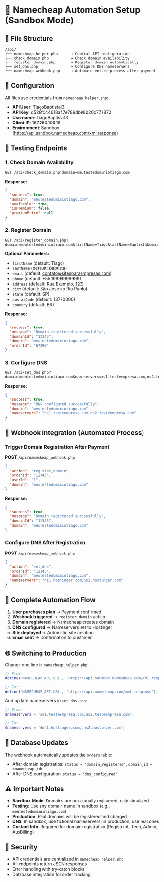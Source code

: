 # 🧱 Namecheap Automation Setup (Sandbox Mode)

## 📁 File Structure

```
/api/
├── namecheap_helper.php      → Central API configuration
├── check_domain.php          → Check domain availability
├── register_domain.php       → Register domain automatically
├── set_dns.php               → Configure DNS nameservers
└── namecheap_webhook.php     → Automate entire process after payment
```

## 🔧 Configuration

All files use credentials from `namecheap_helper.php`:

- **API User**: TiagoBaptista13
- **API Key**: d528fc44618a47e789db98b20c772872
- **Username**: TiagoBaptista13
- **Client IP**: 167.250.106.18
- **Environment**: Sandbox (https://api.sandbox.namecheap.com/xml.response)

## 🧪 Testing Endpoints

### 1. Check Domain Availability
```
GET /api/check_domain.php?domain=meutestedominiotiago.com
```

**Response:**
```json
{
  "success": true,
  "domain": "meutestedominiotiago.com",
  "available": true,
  "isPremium": false,
  "premiumPrice": null
}
```

### 2. Register Domain
```
GET /api/register_domain.php?domain=meutestedominiotiago.com&firstName=Tiago&lastName=Baptista&email=contato@sitesparaempresas.com
```

**Optional Parameters:**
- `firstName` (default: Tiago)
- `lastName` (default: Baptista)
- `email` (default: contato@sitesparaempresas.com)
- `phone` (default: +55.19999999999)
- `address` (default: Rua Exemplo, 123)
- `city` (default: São José do Rio Pardo)
- `state` (default: SP)
- `postalCode` (default: 13720000)
- `country` (default: BR)

**Response:**
```json
{
  "success": true,
  "message": "Domain registered successfully",
  "domainId": "12345",
  "domain": "meutestedominiotiago.com",
  "orderId": "67890"
}
```

### 3. Configure DNS
```
GET /api/set_dns.php?domain=meutestedominiotiago.com&nameservers=ns1.testeempresa.com,ns2.testeempresa.com
```

**Response:**
```json
{
  "success": true,
  "message": "DNS configured successfully",
  "domain": "meutestedominiotiago.com",
  "nameservers": "ns1.testeempresa.com,ns2.testeempresa.com"
}
```

## 🚀 Webhook Integration (Automated Process)

### Trigger Domain Registration After Payment

**POST** `/api/namecheap_webhook.php`

```json
{
  "action": "register_domain",
  "orderId": "12345",
  "userId": "1",
  "domain": "meutestedominiotiago.com"
}
```

**Response:**
```json
{
  "success": true,
  "message": "Domain registered successfully",
  "domainId": "12345",
  "domain": "meutestedominiotiago.com"
}
```

### Configure DNS After Registration

**POST** `/api/namecheap_webhook.php`

```json
{
  "action": "set_dns",
  "orderId": "12345",
  "domain": "meutestedominiotiago.com",
  "nameservers": "ns1.hostinger.com,ns2.hostinger.com"
}
```

## 🔄 Complete Automation Flow

1. **User purchases plan** → Payment confirmed
2. **Webhook triggered** → `register_domain` action
3. **Domain registered** → Namecheap creates domain
4. **DNS configured** → Nameservers set to Hostinger
5. **Site deployed** → Automatic site creation
6. **Email sent** → Confirmation to customer

## 🌐 Switching to Production

Change one line in `namecheap_helper.php`:

```php
// From:
define('NAMECHEAP_API_URL', 'https://api.sandbox.namecheap.com/xml.response');

// To:
define('NAMECHEAP_API_URL', 'https://api.namecheap.com/xml.response');
```

And update nameservers in `set_dns.php`:

```php
// From:
$nameservers = 'ns1.testeempresa.com,ns2.testeempresa.com';

// To:
$nameservers = 'dns1.hostinger.com,dns2.hostinger.com';
```

## 📝 Database Updates

The webhook automatically updates the `orders` table:

- After domain registration: `status = 'domain_registered'`, `domain_id = <namecheap_id>`
- After DNS configuration: `status = 'dns_configured'`

## ⚠️ Important Notes

- **Sandbox Mode**: Domains are not actually registered, only simulated
- **Testing**: Use any domain name in sandbox (e.g., `meutestedominiotiago.com`)
- **Production**: Real domains will be registered and charged
- **DNS**: In sandbox, use fictional nameservers; in production, use real ones
- **Contact Info**: Required for domain registration (Registrant, Tech, Admin, AuxBilling)

## 🔐 Security

- API credentials are centralized in `namecheap_helper.php`
- All endpoints return JSON responses
- Error handling with try-catch blocks
- Database integration for order tracking
